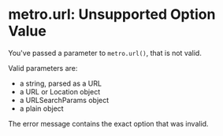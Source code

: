 # metro.url: Unsupported Option Value

You've passed a parameter to `metro.url()`, that is not valid.

Valid parameters are:
- a string, parsed as a URL
- a URL or Location object
- a URLSearchParams object
- a plain object

The error message contains the exact option that was invalid.
